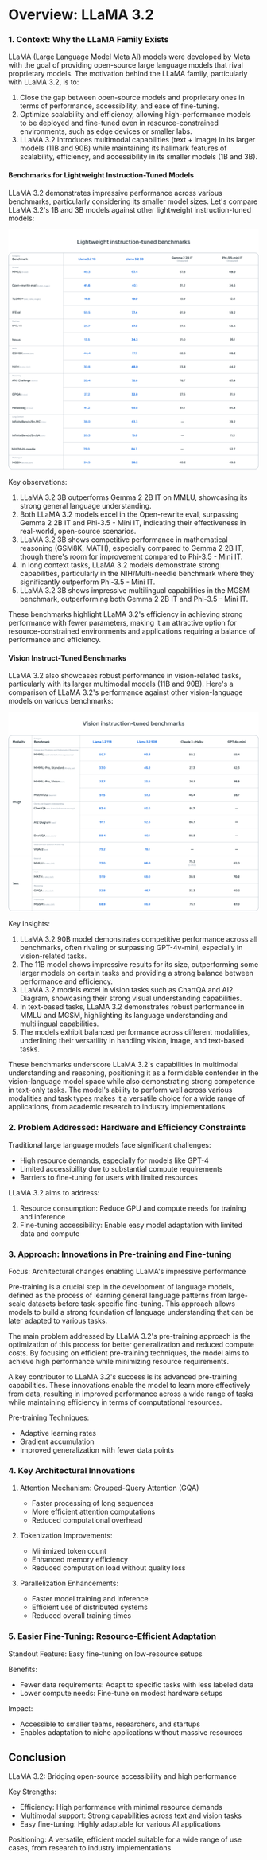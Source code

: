 # Overview: LLaMA 3.2

### 1. Context: Why the LLaMA Family Exists
LLaMA (Large Language Model Meta AI) models were developed by Meta with the goal of providing open-source large language models that rival proprietary models. The motivation behind the LLaMA family, particularly with LLaMA 3.2, is to:

1. Close the gap between open-source models and proprietary ones in terms of performance, accessibility, and ease of fine-tuning.
2. Optimize scalability and efficiency, allowing high-performance models to be deployed and fine-tuned even in resource-constrained environments, such as edge devices or smaller labs.
3. LLaMA 3.2 introduces multimodal capabilities (text + image) in its larger models (11B and 90B) while maintaining its hallmark features of scalability, efficiency, and accessibility in its smaller models (1B and 3B).

#### Benchmarks for Lightweight Instruction-Tuned Models

LLaMA 3.2 demonstrates impressive performance across various benchmarks, particularly considering its smaller model sizes. Let's compare LLaMA 3.2's 1B and 3B models against other lightweight instruction-tuned models:

![alt text](image-1.png)

Key observations:
1. LLaMA 3.2 3B outperforms Gemma 2 2B IT on MMLU, showcasing its strong general language understanding.
2. Both LLaMA 3.2 models excel in the Open-rewrite eval, surpassing Gemma 2 2B IT and Phi-3.5 - Mini IT, indicating their effectiveness in real-world, open-source scenarios.
3. LLaMA 3.2 3B shows competitive performance in mathematical reasoning (GSM8K, MATH), especially compared to Gemma 2 2B IT, though there's room for improvement compared to Phi-3.5 - Mini IT.
4. In long context tasks, LLaMA 3.2 models demonstrate strong capabilities, particularly in the NIH/Multi-needle benchmark where they significantly outperform Phi-3.5 - Mini IT.
5. LLaMA 3.2 3B shows impressive multilingual capabilities in the MGSM benchmark, outperforming both Gemma 2 2B IT and Phi-3.5 - Mini IT.

These benchmarks highlight LLaMA 3.2's efficiency in achieving strong performance with fewer parameters, making it an attractive option for resource-constrained environments and applications requiring a balance of performance and efficiency.

#### Vision Instruct-Tuned Benchmarks

LLaMA 3.2 also showcases robust performance in vision-related tasks, particularly with its larger multimodal models (11B and 90B). Here's a comparison of LLaMA 3.2's performance against other vision-language models on various benchmarks:

![alt text](image.png)

Key insights:
1. LLaMA 3.2 90B model demonstrates competitive performance across all benchmarks, often rivaling or surpassing GPT-4v-mini, especially in vision-related tasks.
2. The 11B model shows impressive results for its size, outperforming some larger models on certain tasks and providing a strong balance between performance and efficiency.
3. LLaMA 3.2 models excel in vision tasks such as ChartQA and AI2 Diagram, showcasing their strong visual understanding capabilities.
4. In text-based tasks, LLaMA 3.2 demonstrates robust performance in MMLU and MGSM, highlighting its language understanding and multilingual capabilities.
5. The models exhibit balanced performance across different modalities, underlining their versatility in handling vision, image, and text-based tasks.

These benchmarks underscore LLaMA 3.2's capabilities in multimodal understanding and reasoning, positioning it as a formidable contender in the vision-language model space while also demonstrating strong competence in text-only tasks. The model's ability to perform well across various modalities and task types makes it a versatile choice for a wide range of applications, from academic research to industry implementations.


### 2. Problem Addressed: Hardware and Efficiency Constraints

Traditional large language models face significant challenges:
- High resource demands, especially for models like GPT-4
- Limited accessibility due to substantial compute requirements
- Barriers to fine-tuning for users with limited resources

LLaMA 3.2 aims to address:
1. Resource consumption: Reduce GPU and compute needs for training and inference
2. Fine-tuning accessibility: Enable easy model adaptation with limited data and compute

### 3. Approach: Innovations in Pre-training and Fine-tuning

Focus: Architectural changes enabling LLaMA's impressive performance

Pre-training is a crucial step in the development of language models, defined as the process of learning general language patterns from large-scale datasets before task-specific fine-tuning. This approach allows models to build a strong foundation of language understanding that can be later adapted to various tasks.

The main problem addressed by LLaMA 3.2's pre-training approach is the optimization of this process for better generalization and reduced compute costs. By focusing on efficient pre-training techniques, the model aims to achieve high performance while minimizing resource requirements.

A key contributor to LLaMA 3.2's success is its advanced pre-training capabilities. These innovations enable the model to learn more effectively from data, resulting in improved performance across a wide range of tasks while maintaining efficiency in terms of computational resources.

Pre-training Techniques:
- Adaptive learning rates
- Gradient accumulation
- Improved generalization with fewer data points

### 4. Key Architectural Innovations

1. Attention Mechanism: Grouped-Query Attention (GQA)
   - Faster processing of long sequences
   - More efficient attention computations
   - Reduced computational overhead

2. Tokenization Improvements:
   - Minimized token count
   - Enhanced memory efficiency
   - Reduced computation load without quality loss

3. Parallelization Enhancements:
   - Faster model training and inference
   - Efficient use of distributed systems
   - Reduced overall training times

### 5. Easier Fine-Tuning: Resource-Efficient Adaptation

Standout Feature: Easy fine-tuning on low-resource setups

Benefits:
- Fewer data requirements: Adapt to specific tasks with less labeled data
- Lower compute needs: Fine-tune on modest hardware setups

Impact:
- Accessible to smaller teams, researchers, and startups
- Enables adaptation to niche applications without massive resources

## Conclusion

LLaMA 3.2: Bridging open-source accessibility and high performance

Key Strengths:
- Efficiency: High performance with minimal resource demands
- Multimodal support: Strong capabilities across text and vision tasks
- Easy fine-tuning: Highly adaptable for various AI applications

Positioning: A versatile, efficient model suitable for a wide range of use cases, from research to industry implementations